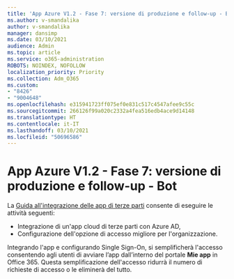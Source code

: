 ```yaml
---
title: 'App Azure V1.2 - Fase 7: versione di produzione e follow-up - Bot'
ms.author: v-smandalika
author: v-smandalika
manager: dansimp
ms.date: 03/10/2021
audience: Admin
ms.topic: article
ms.service: o365-administration
ROBOTS: NOINDEX, NOFOLLOW
localization_priority: Priority
ms.collection: Adm_O365
ms.custom:
- "8426"
- "9004648"
ms.openlocfilehash: e315941723ff075ef0e831c517c4547afee9c55c
ms.sourcegitcommit: 266126f99a020c2332a4fea516edb4ace9d14148
ms.translationtype: HT
ms.contentlocale: it-IT
ms.lasthandoff: 03/10/2021
ms.locfileid: "50696586"
---
```

# <a name="azure-apps-v12---phase-7-prod-release-and-followup---bot"></a>App Azure V1.2 - Fase 7: versione di produzione e follow-up - Bot

La [Guida all'integrazione delle app di terze parti](https://admin.microsoft.com/AdminPortal/Home) consente di eseguire le attività seguenti: 
- Integrazione di un'app cloud di terze parti con Azure AD, 
- Configurazione dell'opzione di accesso migliore per l'organizzazione.

Integrando l'app e configurando Single Sign-On, si semplificherà l'accesso consentendo agli utenti di avviare l’app dall’interno del portale **Mie app** in Office 365. Questa semplificazione dell'accesso ridurrà il numero di richieste di accesso o le eliminerà del tutto.
